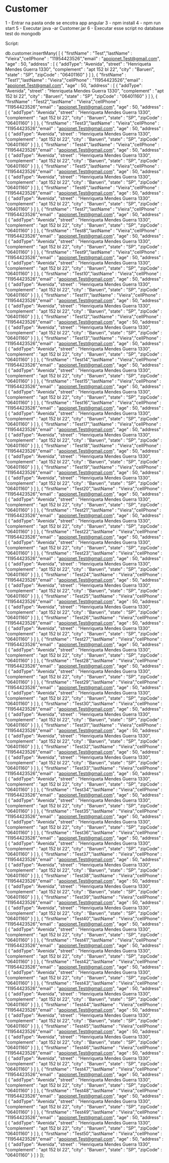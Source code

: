 # Customer

1 - Entrar na pasta onde se encotra app angular
3 - npm install 
4 - npm run start 
5 - Executar java -ar Customer.jar
6 - Executar esse script no database test do mongodb


Script:

db.customer.insertMany( 
  [ 
		{ "firstName" : "Test","lastName" : "Vieira","cellPhone" : "11954423526","email" : "apoionet.Test@gmail.com", "age" : 50, "address" : [ { "addType": "Avenida", "street" : "Henriqueta Mendes Guerra 1330", "complement" : "apt 152 bl 22", "city" : "Barueri", "state" : "SP", "zipCode" : "06401160" } ] }, 
		{ "firstName" : "Test1","lastName" : "Vieira","cellPhone" : "11954423526","email" : "apoionet.Test@gmail.com", "age" : 50, "address" : [ { "addType": "Avenida", "street" : "Henriqueta Mendes Guerra 1330", "complement" : "apt 152 bl 22", "city" : "Barueri", "state" : "SP", "zipCode" : "06401160" } ] },
		{ "firstName" : "Test2","lastName" : "Vieira","cellPhone" : "11954423526","email" : "apoionet.Test@gmail.com", "age" : 50, "address" : [ { "addType": "Avenida", "street" : "Henriqueta Mendes Guerra 1330", "complement" : "apt 152 bl 22", "city" : "Barueri", "state" : "SP", "zipCode" : "06401160" } ] },
		{ "firstName" : "Test3","lastName" : "Vieira","cellPhone" : "11954423526","email" : "apoionet.Test@gmail.com", "age" : 50, "address" : [ { "addType": "Avenida", "street" : "Henriqueta Mendes Guerra 1330", "complement" : "apt 152 bl 22", "city" : "Barueri", "state" : "SP", "zipCode" : "06401160" } ] },
		{ "firstName" : "Test4","lastName" : "Vieira","cellPhone" : "11954423526","email" : "apoionet.Test@gmail.com", "age" : 50, "address" : [ { "addType": "Avenida", "street" : "Henriqueta Mendes Guerra 1330", "complement" : "apt 152 bl 22", "city" : "Barueri", "state" : "SP", "zipCode" : "06401160" } ] },
		{ "firstName" : "Test5","lastName" : "Vieira","cellPhone" : "11954423526","email" : "apoionet.Test@gmail.com", "age" : 50, "address" : [ { "addType": "Avenida", "street" : "Henriqueta Mendes Guerra 1330", "complement" : "apt 152 bl 22", "city" : "Barueri", "state" : "SP", "zipCode" : "06401160" } ] },
		{ "firstName" : "Test6","lastName" : "Vieira","cellPhone" : "11954423526","email" : "apoionet.Test@gmail.com", "age" : 50, "address" : [ { "addType": "Avenida", "street" : "Henriqueta Mendes Guerra 1330", "complement" : "apt 152 bl 22", "city" : "Barueri", "state" : "SP", "zipCode" : "06401160" } ] },
		{ "firstName" : "Test7","lastName" : "Vieira","cellPhone" : "11954423526","email" : "apoionet.Test@gmail.com", "age" : 50, "address" : [ { "addType": "Avenida", "street" : "Henriqueta Mendes Guerra 1330", "complement" : "apt 152 bl 22", "city" : "Barueri", "state" : "SP", "zipCode" : "06401160" } ] },
		{ "firstName" : "Test8","lastName" : "Vieira","cellPhone" : "11954423526","email" : "apoionet.Test@gmail.com", "age" : 50, "address" : [ { "addType": "Avenida", "street" : "Henriqueta Mendes Guerra 1330", "complement" : "apt 152 bl 22", "city" : "Barueri", "state" : "SP", "zipCode" : "06401160" } ] },
		{ "firstName" : "Test9","lastName" : "Vieira","cellPhone" : "11954423526","email" : "apoionet.Test@gmail.com", "age" : 50, "address" : [ { "addType": "Avenida", "street" : "Henriqueta Mendes Guerra 1330", "complement" : "apt 152 bl 22", "city" : "Barueri", "state" : "SP", "zipCode" : "06401160" } ] },
		{ "firstName" : "Test10","lastName" : "Vieira","cellPhone" : "11954423526","email" : "apoionet.Test@gmail.com", "age" : 50, "address" : [ { "addType": "Avenida", "street" : "Henriqueta Mendes Guerra 1330", "complement" : "apt 152 bl 22", "city" : "Barueri", "state" : "SP", "zipCode" : "06401160" } ] },
		{ "firstName" : "Test11","lastName" : "Vieira","cellPhone" : "11954423526","email" : "apoionet.Test@gmail.com", "age" : 50, "address" : [ { "addType": "Avenida", "street" : "Henriqueta Mendes Guerra 1330", "complement" : "apt 152 bl 22", "city" : "Barueri", "state" : "SP", "zipCode" : "06401160" } ] },
		{ "firstName" : "Test12","lastName" : "Vieira","cellPhone" : "11954423526","email" : "apoionet.Test@gmail.com", "age" : 50, "address" : [ { "addType": "Avenida", "street" : "Henriqueta Mendes Guerra 1330", "complement" : "apt 152 bl 22", "city" : "Barueri", "state" : "SP", "zipCode" : "06401160" } ] },
		{ "firstName" : "Test13","lastName" : "Vieira","cellPhone" : "11954423526","email" : "apoionet.Test@gmail.com", "age" : 50, "address" : [ { "addType": "Avenida", "street" : "Henriqueta Mendes Guerra 1330", "complement" : "apt 152 bl 22", "city" : "Barueri", "state" : "SP", "zipCode" : "06401160" } ] },
		{ "firstName" : "Test14","lastName" : "Vieira","cellPhone" : "11954423526","email" : "apoionet.Test@gmail.com", "age" : 50, "address" : [ { "addType": "Avenida", "street" : "Henriqueta Mendes Guerra 1330", "complement" : "apt 152 bl 22", "city" : "Barueri", "state" : "SP", "zipCode" : "06401160" } ] },
		{ "firstName" : "Test15","lastName" : "Vieira","cellPhone" : "11954423526","email" : "apoionet.Test@gmail.com", "age" : 50, "address" : [ { "addType": "Avenida", "street" : "Henriqueta Mendes Guerra 1330", "complement" : "apt 152 bl 22", "city" : "Barueri", "state" : "SP", "zipCode" : "06401160" } ] },
		{ "firstName" : "Test16","lastName" : "Vieira","cellPhone" : "11954423526","email" : "apoionet.Test@gmail.com", "age" : 50, "address" : [ { "addType": "Avenida", "street" : "Henriqueta Mendes Guerra 1330", "complement" : "apt 152 bl 22", "city" : "Barueri", "state" : "SP", "zipCode" : "06401160" } ] },
		{ "firstName" : "Test17","lastName" : "Vieira","cellPhone" : "11954423526","email" : "apoionet.Test@gmail.com", "age" : 50, "address" : [ { "addType": "Avenida", "street" : "Henriqueta Mendes Guerra 1330", "complement" : "apt 152 bl 22", "city" : "Barueri", "state" : "SP", "zipCode" : "06401160" } ] },
		{ "firstName" : "Test18","lastName" : "Vieira","cellPhone" : "11954423526","email" : "apoionet.Test@gmail.com", "age" : 50, "address" : [ { "addType": "Avenida", "street" : "Henriqueta Mendes Guerra 1330", "complement" : "apt 152 bl 22", "city" : "Barueri", "state" : "SP", "zipCode" : "06401160" } ] },
		{ "firstName" : "Test19","lastName" : "Vieira","cellPhone" : "11954423526","email" : "apoionet.Test@gmail.com", "age" : 50, "address" : [ { "addType": "Avenida", "street" : "Henriqueta Mendes Guerra 1330", "complement" : "apt 152 bl 22", "city" : "Barueri", "state" : "SP", "zipCode" : "06401160" } ] },
		{ "firstName" : "Test20","lastName" : "Vieira","cellPhone" : "11954423526","email" : "apoionet.Test@gmail.com", "age" : 50, "address" : [ { "addType": "Avenida", "street" : "Henriqueta Mendes Guerra 1330", "complement" : "apt 152 bl 22", "city" : "Barueri", "state" : "SP", "zipCode" : "06401160" } ] },
		{ "firstName" : "Test21","lastName" : "Vieira","cellPhone" : "11954423526","email" : "apoionet.Test@gmail.com", "age" : 50, "address" : [ { "addType": "Avenida", "street" : "Henriqueta Mendes Guerra 1330", "complement" : "apt 152 bl 22", "city" : "Barueri", "state" : "SP", "zipCode" : "06401160" } ] },
		{ "firstName" : "Test22","lastName" : "Vieira","cellPhone" : "11954423526","email" : "apoionet.Test@gmail.com", "age" : 50, "address" : [ { "addType": "Avenida", "street" : "Henriqueta Mendes Guerra 1330", "complement" : "apt 152 bl 22", "city" : "Barueri", "state" : "SP", "zipCode" : "06401160" } ] },
		{ "firstName" : "Test23","lastName" : "Vieira","cellPhone" : "11954423526","email" : "apoionet.Test@gmail.com", "age" : 50, "address" : [ { "addType": "Avenida", "street" : "Henriqueta Mendes Guerra 1330", "complement" : "apt 152 bl 22", "city" : "Barueri", "state" : "SP", "zipCode" : "06401160" } ] },
		{ "firstName" : "Test24","lastName" : "Vieira","cellPhone" : "11954423526","email" : "apoionet.Test@gmail.com", "age" : 50, "address" : [ { "addType": "Avenida", "street" : "Henriqueta Mendes Guerra 1330", "complement" : "apt 152 bl 22", "city" : "Barueri", "state" : "SP", "zipCode" : "06401160" } ] },
		{ "firstName" : "Test25","lastName" : "Vieira","cellPhone" : "11954423526","email" : "apoionet.Test@gmail.com", "age" : 50, "address" : [ { "addType": "Avenida", "street" : "Henriqueta Mendes Guerra 1330", "complement" : "apt 152 bl 22", "city" : "Barueri", "state" : "SP", "zipCode" : "06401160" } ] },
		{ "firstName" : "Test26","lastName" : "Vieira","cellPhone" : "11954423526","email" : "apoionet.Test@gmail.com", "age" : 50, "address" : [ { "addType": "Avenida", "street" : "Henriqueta Mendes Guerra 1330", "complement" : "apt 152 bl 22", "city" : "Barueri", "state" : "SP", "zipCode" : "06401160" } ] },
		{ "firstName" : "Test27","lastName" : "Vieira","cellPhone" : "11954423526","email" : "apoionet.Test@gmail.com", "age" : 50, "address" : [ { "addType": "Avenida", "street" : "Henriqueta Mendes Guerra 1330", "complement" : "apt 152 bl 22", "city" : "Barueri", "state" : "SP", "zipCode" : "06401160" } ] },
		{ "firstName" : "Test28","lastName" : "Vieira","cellPhone" : "11954423526","email" : "apoionet.Test@gmail.com", "age" : 50, "address" : [ { "addType": "Avenida", "street" : "Henriqueta Mendes Guerra 1330", "complement" : "apt 152 bl 22", "city" : "Barueri", "state" : "SP", "zipCode" : "06401160" } ] },
		{ "firstName" : "Test29","lastName" : "Vieira","cellPhone" : "11954423526","email" : "apoionet.Test@gmail.com", "age" : 50, "address" : [ { "addType": "Avenida", "street" : "Henriqueta Mendes Guerra 1330", "complement" : "apt 152 bl 22", "city" : "Barueri", "state" : "SP", "zipCode" : "06401160" } ] },
		{ "firstName" : "Test30","lastName" : "Vieira","cellPhone" : "11954423526","email" : "apoionet.Test@gmail.com", "age" : 50, "address" : [ { "addType": "Avenida", "street" : "Henriqueta Mendes Guerra 1330", "complement" : "apt 152 bl 22", "city" : "Barueri", "state" : "SP", "zipCode" : "06401160" } ] },
		{ "firstName" : "Test31","lastName" : "Vieira","cellPhone" : "11954423526","email" : "apoionet.Test@gmail.com", "age" : 50, "address" : [ { "addType": "Avenida", "street" : "Henriqueta Mendes Guerra 1330", "complement" : "apt 152 bl 22", "city" : "Barueri", "state" : "SP", "zipCode" : "06401160" } ] },
		{ "firstName" : "Test32","lastName" : "Vieira","cellPhone" : "11954423526","email" : "apoionet.Test@gmail.com", "age" : 50, "address" : [ { "addType": "Avenida", "street" : "Henriqueta Mendes Guerra 1330", "complement" : "apt 152 bl 22", "city" : "Barueri", "state" : "SP", "zipCode" : "06401160" } ] },
		{ "firstName" : "Test33","lastName" : "Vieira","cellPhone" : "11954423526","email" : "apoionet.Test@gmail.com", "age" : 50, "address" : [ { "addType": "Avenida", "street" : "Henriqueta Mendes Guerra 1330", "complement" : "apt 152 bl 22", "city" : "Barueri", "state" : "SP", "zipCode" : "06401160" } ] },
		{ "firstName" : "Test34","lastName" : "Vieira","cellPhone" : "11954423526","email" : "apoionet.Test@gmail.com", "age" : 50, "address" : [ { "addType": "Avenida", "street" : "Henriqueta Mendes Guerra 1330", "complement" : "apt 152 bl 22", "city" : "Barueri", "state" : "SP", "zipCode" : "06401160" } ] },
		{ "firstName" : "Test35","lastName" : "Vieira","cellPhone" : "11954423526","email" : "apoionet.Test@gmail.com", "age" : 50, "address" : [ { "addType": "Avenida", "street" : "Henriqueta Mendes Guerra 1330", "complement" : "apt 152 bl 22", "city" : "Barueri", "state" : "SP", "zipCode" : "06401160" } ] },
		{ "firstName" : "Test36","lastName" : "Vieira","cellPhone" : "11954423526","email" : "apoionet.Test@gmail.com", "age" : 50, "address" : [ { "addType": "Avenida", "street" : "Henriqueta Mendes Guerra 1330", "complement" : "apt 152 bl 22", "city" : "Barueri", "state" : "SP", "zipCode" : "06401160" } ] },
		{ "firstName" : "Test37","lastName" : "Vieira","cellPhone" : "11954423526","email" : "apoionet.Test@gmail.com", "age" : 50, "address" : [ { "addType": "Avenida", "street" : "Henriqueta Mendes Guerra 1330", "complement" : "apt 152 bl 22", "city" : "Barueri", "state" : "SP", "zipCode" : "06401160" } ] },
		{ "firstName" : "Test38","lastName" : "Vieira","cellPhone" : "11954423526","email" : "apoionet.Test@gmail.com", "age" : 50, "address" : [ { "addType": "Avenida", "street" : "Henriqueta Mendes Guerra 1330", "complement" : "apt 152 bl 22", "city" : "Barueri", "state" : "SP", "zipCode" : "06401160" } ] },
		{ "firstName" : "Test39","lastName" : "Vieira","cellPhone" : "11954423526","email" : "apoionet.Test@gmail.com", "age" : 50, "address" : [ { "addType": "Avenida", "street" : "Henriqueta Mendes Guerra 1330", "complement" : "apt 152 bl 22", "city" : "Barueri", "state" : "SP", "zipCode" : "06401160" } ] },
		{ "firstName" : "Test40","lastName" : "Vieira","cellPhone" : "11954423526","email" : "apoionet.Test@gmail.com", "age" : 50, "address" : [ { "addType": "Avenida", "street" : "Henriqueta Mendes Guerra 1330", "complement" : "apt 152 bl 22", "city" : "Barueri", "state" : "SP", "zipCode" : "06401160" } ] },
		{ "firstName" : "Test41","lastName" : "Vieira","cellPhone" : "11954423526","email" : "apoionet.Test@gmail.com", "age" : 50, "address" : [ { "addType": "Avenida", "street" : "Henriqueta Mendes Guerra 1330", "complement" : "apt 152 bl 22", "city" : "Barueri", "state" : "SP", "zipCode" : "06401160" } ] },
		{ "firstName" : "Test42","lastName" : "Vieira","cellPhone" : "11954423526","email" : "apoionet.Test@gmail.com", "age" : 50, "address" : [ { "addType": "Avenida", "street" : "Henriqueta Mendes Guerra 1330", "complement" : "apt 152 bl 22", "city" : "Barueri", "state" : "SP", "zipCode" : "06401160" } ] },
		{ "firstName" : "Test43","lastName" : "Vieira","cellPhone" : "11954423526","email" : "apoionet.Test@gmail.com", "age" : 50, "address" : [ { "addType": "Avenida", "street" : "Henriqueta Mendes Guerra 1330", "complement" : "apt 152 bl 22", "city" : "Barueri", "state" : "SP", "zipCode" : "06401160" } ] },
		{ "firstName" : "Test44","lastName" : "Vieira","cellPhone" : "11954423526","email" : "apoionet.Test@gmail.com", "age" : 50, "address" : [ { "addType": "Avenida", "street" : "Henriqueta Mendes Guerra 1330", "complement" : "apt 152 bl 22", "city" : "Barueri", "state" : "SP", "zipCode" : "06401160" } ] },
		{ "firstName" : "Test45","lastName" : "Vieira","cellPhone" : "11954423526","email" : "apoionet.Test@gmail.com", "age" : 50, "address" : [ { "addType": "Avenida", "street" : "Henriqueta Mendes Guerra 1330", "complement" : "apt 152 bl 22", "city" : "Barueri", "state" : "SP", "zipCode" : "06401160" } ] },
		{ "firstName" : "Test46","lastName" : "Vieira","cellPhone" : "11954423526","email" : "apoionet.Test@gmail.com", "age" : 50, "address" : [ { "addType": "Avenida", "street" : "Henriqueta Mendes Guerra 1330", "complement" : "apt 152 bl 22", "city" : "Barueri", "state" : "SP", "zipCode" : "06401160" } ] },
		{ "firstName" : "Test47","lastName" : "Vieira","cellPhone" : "11954423526","email" : "apoionet.Test@gmail.com", "age" : 50, "address" : [ { "addType": "Avenida", "street" : "Henriqueta Mendes Guerra 1330", "complement" : "apt 152 bl 22", "city" : "Barueri", "state" : "SP", "zipCode" : "06401160" } ] },
		{ "firstName" : "Test48","lastName" : "Vieira","cellPhone" : "11954423526","email" : "apoionet.Test@gmail.com", "age" : 50, "address" : [ { "addType": "Avenida", "street" : "Henriqueta Mendes Guerra 1330", "complement" : "apt 152 bl 22", "city" : "Barueri", "state" : "SP", "zipCode" : "06401160" } ] },
		{ "firstName" : "Test49","lastName" : "Vieira","cellPhone" : "11954423526","email" : "apoionet.Test@gmail.com", "age" : 50, "address" : [ { "addType": "Avenida", "street" : "Henriqueta Mendes Guerra 1330", "complement" : "apt 152 bl 22", "city" : "Barueri", "state" : "SP", "zipCode" : "06401160" } ] },
		{ "firstName" : "Test50","lastName" : "Vieira","cellPhone" : "11954423526","email" : "apoionet.Test@gmail.com", "age" : 50, "address" : [ { "addType": "Avenida", "street" : "Henriqueta Mendes Guerra 1330", "complement" : "apt 152 bl 22", "city" : "Barueri", "state" : "SP", "zipCode" : "06401160" } ] }
]);


